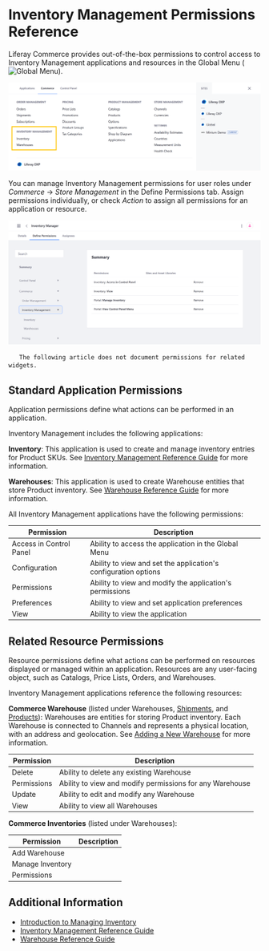 # Inventory Management Permissions Reference

Liferay Commerce provides out-of-the-box permissions to control access to Inventory Management applications and resources in the Global Menu (![Global Menu](../../images/icon-applications-menu.png)).

![Control access to Inventory Management applications and resources.](./inventory-management-permissions-reference/images/01.png)

You can manage Inventory Management permissions for user roles under *Commerce* &rarr; *Store Management* in the Define Permissions tab. Assign permissions individually, or check *Action* to assign all permissions for an application or resource.

![Manage Inventory Management permissions for user roles in the Define Permissions tab.](./inventory-management-permissions-reference/images/02.png)

```note::
   The following article does not document permissions for related widgets.
```

## Standard Application Permissions

Application permissions define what actions can be performed in an application.

Inventory Management includes the following applications:

**Inventory**: This application is used to create and manage inventory entries for Product SKUs. See [Inventory Management Reference Guide](../../managing-a-catalog/managing-inventory/inventory-management-reference-guide.md) for more information.

**Warehouses**: This application is used to create Warehouse entities that store Product inventory. See [Warehouse Reference Guide](../../managing-a-catalog/managing-inventory/warehouse-reference-guide.md) for more information.

All Inventory Management applications have the following permissions:

| Permission | Description |
| --- | --- |
| Access in Control Panel | Ability to access the application in the Global Menu |
| Configuration | Ability to view and set the application's configuration options |
| Permissions | Ability to view and modify the application's permissions |
| Preferences | Ability to view and set application preferences |
| View | Ability to view the application |

## Related Resource Permissions

Resource permissions define what actions can be performed on resources displayed or managed within an application. Resources are any user-facing object, such as Catalogs, Price Lists, Orders, and Warehouses.

Inventory Management applications reference the following resources:

**Commerce Warehouse** (listed under Warehouses, [Shipments](./order-management-permissions-reference.md), and [Products](./product-management-permissions-reference.md)): Warehouses are entities for storing Product inventory. Each Warehouse is connected to Channels and represents a physical location, with an address and geolocation. See [Adding a New Warehouse](../../managing-a-catalog/managing-inventory/adding-a-new-warehouse.md) for more information.

| Permission | Description |
|---|---|
| Delete | Ability to delete any existing Warehouse |
| Permissions | Ability to view and modify permissions for any Warehouse |
| Update | Ability to edit and modify any Warehouse |
| View | Ability to view all Warehouses |

**Commerce Inventories** (listed under Warehouses): <!-- FINISH -->

| Permission | Description |
|---|---|
| Add Warehouse | <!-- FINISH --> |
| Manage Inventory | <!-- FINISH --> |
| Permissions | <!-- FINISH --> |

## Additional Information

* [Introduction to Managing Inventory](../../managing-a-catalog/managing-inventory/introduction-to-managing-inventory.md)
* [Inventory Management Reference Guide](../../managing-a-catalog/managing-inventory/inventory-management-reference-guide.md)
* [Warehouse Reference Guide](../../managing-a-catalog/managing-inventory/warehouse-reference-guide.md)
